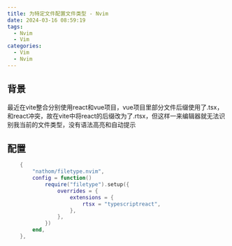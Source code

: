 ```yaml
---
title: 为特定文件配置文件类型 - Nvim
date: 2024-03-16 08:59:19
tags:
  - Nvim
  - Vim
categories:
  - Vim
  - Nvim
---
```


## 背景

最近在vite整合分别使用react和vue项目，vue项目里部分文件后缀使用了.tsx，和react冲突，故在vite中将react的后缀改为了.rtsx，但这样一来编辑器就无法识别我当前的文件类型，没有语法高亮和自动提示

## 配置

```lua
	{
		"nathom/filetype.nvim",
		config = function()
			require("filetype").setup({
				overrides = {
					extensions = {
						rtsx = "typescriptreact",
					},
				},
			})
		end,
	},

```
